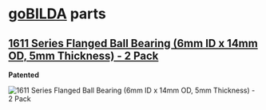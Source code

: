 # [goBILDA](https://www.gobilda.com/) parts
## [1611 Series Flanged Ball Bearing (6mm ID x 14mm OD, 5mm Thickness) - 2 Pack](https://www.gobilda.com/1611-series-flanged-ball-bearing-6mm-id-x-14mm-od-5mm-thickness-2-pack/)

**Patented**

<img alt='1611 Series Flanged Ball Bearing (6mm ID x 14mm OD, 5mm Thickness) - 2 Pack' src='../../../generated_files/parts/gobilda/motion-bearing-flanged-6mm.svg'/>
